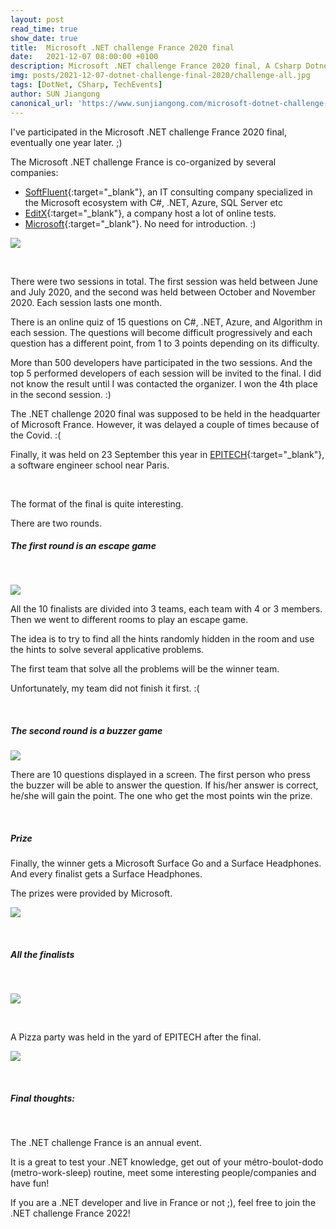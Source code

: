 ```yaml
---
layout: post
read_time: true
show_date: true
title:  Microsoft .NET challenge France 2020 final
date:   2021-12-07 08:00:00 +0100
description: Microsoft .NET challenge France 2020 final, A Csharp Dotnet Azure Algorithm competition organized by Softfluent, Microsoft, EditX
img: posts/2021-12-07-dotnet-challenge-final-2020/challenge-all.jpg 
tags: [DotNet, CSharp, TechEvents]
author: SUN Jiangong
canonical_url: 'https://www.sunjiangong.com/microsoft-dotnet-challenge-france-2020-final.html'
---
```


I've participated in the Microsoft .NET challenge France 2020 final, eventually one year later. ;)

The Microsoft .NET challenge France is co-organized by several companies:

- [SoftFluent](https://www.softfluent.fr){:target="_blank"}, an IT consulting company specialized in the Microsoft ecosystem with C#, .NET, Azure, SQL Server etc
- [EditX](https://editx.eu){:target="_blank"}, a company host a lot of online tests. 
- [Microsoft](https://www.microsoft.com/){:target="_blank"}. No need for introduction. :)

![](./../../../assets/img/posts/2021-12-07-dotnet-challenge-final-2020/dotnet-challenge-france-2020.jpg)

<!--more-->
<br/>

There were two sessions in total. The first session was held between June and July 2020, and the second was held between October and November 2020. Each session lasts one month.

There is an online quiz of 15 questions on C#, .NET, Azure, and Algorithm in each session. The questions will become difficult progressively and each question has a different point, from 1 to 3 points depending on its difficulty.

More than 500 developers have participated in the two sessions. And the top 5 performed developers of each session will be invited to the final. I did not know the result until I was contacted the organizer. I won the 4th place in the second session. :)

The .NET challenge 2020 final was supposed to be held in the headquarter of Microsoft France. However, it was delayed a couple of times because of the Covid. :(

Finally, it was held on 23 September this year in [EPITECH](https://www.epitech.eu){:target="_blank"}, a software engineer school near Paris. 

<br/>

The format of the final is quite interesting.

There are two rounds.

##### The first round is an escape game

<br/>

![](./../../../assets/img/posts/2021-12-07-dotnet-challenge-final-2020/escape-game.jpg)

All the 10 finalists are divided into 3 teams, each team with 4 or 3 members. Then we went to different rooms to play an escape game.

The idea is to try to find all the hints randomly hidden in the room and use the hints to solve several applicative problems.

The first team that solve all the problems will be the winner team.

Unfortunately, my team did not finish it first. :(

<br/>

##### The second round is a buzzer game

![](./../../../assets/img/posts/2021-12-07-dotnet-challenge-final-2020/buzzer.jpg)

There are 10 questions displayed in a screen. The first person who press the buzzer will be able to answer the question. If his/her answer is correct, he/she will gain the point. The one who get the most points win the prize.

<br/>

##### Prize

Finally, the winner gets a Microsoft Surface Go and a Surface Headphones. And every finalist gets a Surface Headphones.

The prizes were provided by Microsoft. 

![](./../../../assets/img/posts/2021-12-07-dotnet-challenge-final-2020/headphones.jpg)

<br/>

##### All the finalists

<br/>

![](./../../../assets/img/posts/2021-12-07-dotnet-challenge-final-2020/challenge-all.jpg)

<br/>

A Pizza party was held in the yard of EPITECH after the final.

![](./../../../assets/img/posts/2021-12-07-dotnet-challenge-final-2020/pizza-party.jpg)

<br/>

##### Final thoughts:

<br/>

The .NET challenge France is an annual event.

It is a great to test your .NET knowledge, get out of your métro-boulot-dodo (metro-work-sleep) routine, meet some interesting people/companies and have fun!

If you are a .NET developer and live in France or not ;), feel free to join the .NET challenge France 2022!
